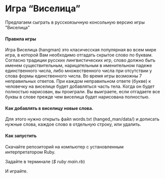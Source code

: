 <h1 aling="center">Игра “Виселица”</h1>

Предлагаем сыграть в русскоязычную консольную версию игры "Виселица" 

<h4> Правила игры</h4>
  Игра Виселица (hangman) это класичесская популярная во всем мире игра, в которой Вам необходимо отгадать скрытое слово по буквам.
  Согласно традиции русских лингвистических игр, слово должно быть именем существительным, нарицательным в именительном падеже единственного числа, либо множественного числа при отсутствии у слова формы единственного числа.
  Во время игры возможны 7 неправильных ответов. При каждом неправильном ответе (букве) к человечку на виселице будет добавляться часть тела. Когда он будет полностью нарисован, вы проиграли.
  Вы выиграете, если отгадаете все буквы в слове прежде чем виселица будет нарисована полностью.
	
  <h4>Как добавлять в виселицу новые слова.</h4>
  Для этого нужно открыть файл words.txt (hanged_man/data/) и дописать нужные слова, каждое слово в отдельную строку, или удалить.
  
<h4>Как  запустить</h4>
   
   Скачайте репозиторий на компьютер с установленным интерпретатором Ruby.

Задайте в терминале (_$ ruby main.rb_)

И играйте.

